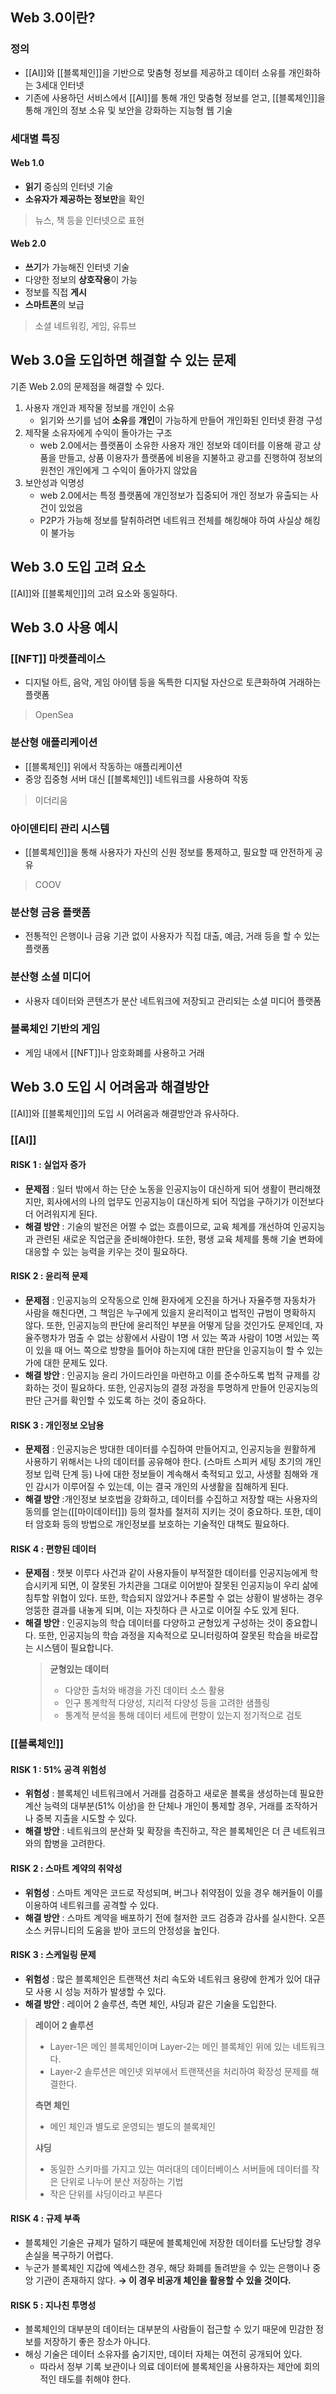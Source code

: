 ## Web 3.0이란?
### 정의
- [[AI]]와 [[블록체인]]을 기반으로 맞춤형 정보를 제공하고 데이터 소유를 개인화하는 3세대 인터넷
- 기존에 사용하던 서비스에서 [[AI]]를 통해 개인 맞춤형 정보를 얻고, [[블록체인]]을 통해 개인의 정보 소유 및 보안을 강화하는 지능형 웹 기술

### 세대별 특징
#### Web 1.0
- **읽기** 중심의 인터넷 기술
- **소유자가 제공하는 정보만**을 확인
> 뉴스, 책 등을 인터넷으로 표현

#### Web 2.0
- **쓰기**가 가능해진 인터넷 기술
- 다양한 정보의 **상호작용**이 가능
- 정보를 직접 **게시**
- **스마트폰**의 보급
> 소셜 네트워킹, 게임, 유튜브

## Web 3.0을 도입하면 해결할 수 있는 문제

기존 Web 2.0의 문제점을 해결할 수 있다.

1. 사용자 개인과 제작물 정보를 개인이 소유
	- 읽기와 쓰기를 넘어 **소유**를 **개인**이 가능하게 만들어 개인화된 인터넷 환경 구성
2. 제작물 소유자에게 수익이 돌아가는 구조
	- web 2.0에서는 플랫폼이 소유한 사용자 개인 정보와 데이터를 이용해 광고 상품을 만들고, 상품 이용자가 플랫폼에 비용을 지불하고 광고를 진행하여 정보의 원천인 개인에게 그 수익이 돌아가지 않았음
3. 보안성과 익명성
	- web 2.0에서는 특정 플랫폼에 개인정보가 집중되어 개인 정보가 유출되는 사건이 있었음
	- P2P가 가능해 정보를 탈취하려면 네트워크 전체를 해킹해야 하여 사실상 해킹이 불가능

## Web 3.0 도입 고려 요소

[[AI]]와 [[블록체인]]의 고려 요소와 동일하다.

## Web 3.0 사용 예시
### [[NFT]] 마켓플레이스
- 디지털 아트, 음악, 게임 아이템 등을 독특한 디지털 자산으로 토큰화하여 거래하는 플랫폼
> OpenSea

### 분산형 애플리케이션
- [[블록체인]] 위에서 작동하는 애플리케이션
- 중앙 집중형 서버 대신 [[블록체인]] 네트워크를 사용하여 작동
> 이더리움

### 아이덴티티 관리 시스템
- [[블록체인]]을 통해 사용자가 자신의 신원 정보를 통제하고, 필요할 때 안전하게 공유
> COOV

### 분산형 금융 플랫폼
- 전통적인 은행이나 금융 기관 없이 사용자가 직접 대출, 예금, 거래 등을 할 수 있는 플랫폼

### 분산형 소셜 미디어
- 사용자 데이터와 콘텐츠가 분산 네트워크에 저장되고 관리되는 소셜 미디어 플랫폼

### 블록체인 기반의 게임
- 게임 내에서 [[NFT]]나 암호화폐를 사용하고 거래

## Web 3.0 도입 시 어려움과 해결방안

[[AI]]와 [[블록체인]]의 도입 시 어려움과 해결방안과 유사하다.

### [[AI]]
#### RISK 1 : 실업자 증가
- **문제점** : 일터 밖에서 하는 단순 노동을 인공지능이 대신하게 되어 생활이 편리해졌지만, 회사에서의 나의 업무도 인공지능이 대신하게 되어 직업을 구하기가 이전보다 더 어려워지게 된다.
- **해결 방안** : 기술의 발전은 어쩔 수 없는 흐름이므로, 교육 체계를 개선하여 인공지능과 관련된 새로운 직업군을 준비해야한다. 또한, 평생 교육 체제를 통해 기술 변화에 대응할 수 있는 능력을 키우는 것이 필요하다.

#### RISK 2 : 윤리적 문제
- **문제점** : 인공지능의 오작동으로 인해 환자에게 오진을 하거나 자율주행 자동차가 사람을 해친다면, 그 책임은 누구에게 있을지 윤리적이고 법적인 규범이 명확하지 않다. 또한, 인공지능의 판단에 윤리적인 부분을 어떻게 담을 것인가도 문제인데, 자율주행차가 멈출 수 없는 상황에서 사람이 1명 서 있는 쪽과 사람이 10명 서있는 쪽이 있을 때 어느 쪽으로 방향을 틀어야 하는지에 대한 판단을 인공지능이 할 수 있는가에 대한 문제도 있다.
- **해결 방안** : 인공지능 윤리 가이드라인을 마련하고 이를 준수하도록 법적 규제를 강화하는 것이 필요하다. 또한, 인공지능의 결정 과정을 투명하게 만들어 인공지능의 판단 근거를 확인할 수 있도록 하는 것이 중요하다.

#### RISK 3 : 개인정보 오남용
- **문제점** : 인공지능은 방대한 데이터를 수집하여 만들어지고, 인공지능을 원활하게 사용하기 위해서는 나의 데이터를 공유해야 한다. (스마트 스피커 세팅 초기의 개인정보 입력 단계 등) 나에 대한 정보들이 계속해서 축적되고 있고, 사생활 침해와 개인 감시가 이루어질 수 있는데, 이는 결국 개인의 사생활을 침해하게 된다.
- **해결 방안** :개인정보 보호법을 강화하고, 데이터를 수집하고 저장할 때는 사용자의 동의를 얻는([[마이데이터]]) 등의 절차를 철저히 지키는 것이 중요하다. 또한, 데이터 암호화 등의 방법으로 개인정보를 보호하는 기술적인 대책도 필요하다.

#### RISK 4 : 편향된 데이터
- **문제점** : 챗봇 이루다 사건과 같이 사용자들이 부적절한 데이터를 인공지능에게 학습시키게 되면, 이 잘못된 가치관을 그대로 이어받아 잘못된 인공지능이 우리 삶에 침투할 위협이 있다. 또한, 학습되지 않았거나 추론할 수 없는 상황이 발생하는 경우 엉뚱한 결과를 내놓게 되며, 이는 자칫하다 큰 사고로 이어질 수도 있게 된다.
- **해결 방안** : 인공지능의 학습 데이터를 다양하고 균형있게 구성하는 것이 중요합니다. 또한, 인공지능의 학습 과정을 지속적으로 모니터링하여 잘못된 학습을 바로잡는 시스템이 필요합니다.
	> **균형있는 데이터**
	> - 다양한 출처와 배경을  가진 데이터 소스 활용
	> - 인구 통계학적 다양성, 지리적 다양성 등을 고려한 샘플링
	> - 통계적 분석을 통해 데이터 세트에 편향이 있는지 정기적으로 검토
	
### [[블록체인]]
#### RISK 1 : **51% 공격 위험성**
- **위험성** : 블록체인 네트워크에서 거래를 검증하고 새로운 블록을 생성하는데 필요한 계산 능력의 대부분(51% 이상)을 한 단체나 개인이 통제할 경우, 거래를 조작하거나 중복 지출을 시도할 수 있다.
- **해결 방안** : 네트워크의 분산화 및 확장을 촉진하고, 작은 블록체인은 더 큰 네트워크와의 합병을 고려한다.

#### RISK 2 : **스마트 계약**의 취약성
- **위험성** : 스마트 계약은 코드로 작성되며, 버그나 취약점이 있을 경우 해커들이 이를 이용하여 네트워크를 공격할 수 있다.
- **해결 방안** : 스마트 계약을 배포하기 전에 철저한 코드 검증과 감사를 실시한다. 오픈 소스 커뮤니티의 도움을 받아 코드의 안정성을 높인다.

#### RISK 3 :  **스케일링** 문제
- **위험성** : 많은 블록체인은 트랜잭션 처리 속도와 네트워크 용량에 한계가 있어 대규모 사용 시 성능 저하가 발생할 수 있다.
- **해결 방안** : 레이어 2 솔루션, 측면 체인, 샤딩과 같은 기술을 도입한다.
> **레이어 2 솔루션**
> - Layer-1은 메인 블록체인이며 Layer-2는 메인 블록체인 위에 있는 네트워크다.
> - Layer-2 솔루션은 메인넷 외부에서 트랜잭션을 처리하여 확장성 문제를 해결한다.
>
> **측면 체인**
> - 메인 체인과 별도로 운영되는 별도의 블록체인
>
> **샤딩**
>- 동일한 스키마를 가지고 있는 여러대의 데이터베이스 서버들에 데이터를 작은 단위로 나누어 분산 저장하는 기법
>- 작은 단위를 샤딩이라고 부른다

#### RISK 4 : 규제 부족
- 블록체인 기술은 규제가 덜하기 때문에 블록체인에 저장한 데이터를 도난당할 경우 손실을 복구하기 어렵다.
- 누군가 블록체인 지갑에 엑세스한 경우, 해당 화폐를 돌려받을 수 있는 은행이나 중앙 기관이 존재하지 않다. **→ 이 경우 비공개 체인을 활용할 수 있을 것이다.**

#### RISK 5 : 지나친 투명성
- 블록체인의 대부분의 데이터는 대부분의 사람들이 접근할 수 있기 때문에 민감한 정보를 저장하기 좋은 장소가 아니다.
- 해싱 기술은 데이터 소유자를 숨기지만, 데이터 자체는 여전히 공개되어 있다.
	- 따라서 정부 기록 보관이나 의료 데이터에 블록체인을 사용하자는 제안에 회의적인 태도를 취해야 한다.
